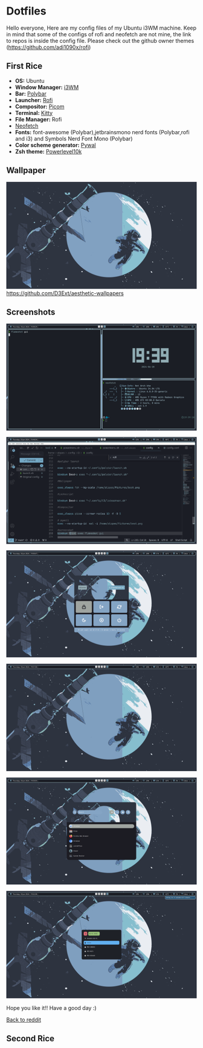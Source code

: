 # Dotfiles
Hello everyone,
 Here are my config files of my Ubuntu i3WM machine.
 Keep in mind that some of the configs of rofi and neofetch are not mine,
the link to repos is inside the config file. Please check out the github owner themes (https://github.com/adi1090x/rofi) 
   
   
   ## First Rice
   
  - **OS:** Ubuntu
  - **Window Manager:** [i3WM](./FIRST_RICE/I3WM)
  - **Bar:** [Polybar](./FIRST_RICE/Polybar)
  - **Launcher:** [Rofi](./FIRST_RICE/Rofi)
  - **Compositor:** [Picom](https://github.com/yshui/picom)
  - **Terminal:** [Kitty](./FIRST_RICE/Kitty)
  - **File Manager:** Rofi
  - [Neofetch](./FIRST_RICE/Neofetch)
  - **Fonts:** font-awesome (Polybar),jetbrainsmono nerd fonts (Polybar,rofi and i3) and Symbols Nerd Font Mono (Polybar)
  - **Color scheme generator:** [Pywal](https://github.com/dylanaraps/pywal)
  - **Zsh theme:** [Powerlevel10k](https://github.com/romkatv/powerlevel10k)
  
  ## Wallpaper 
  
![Wallpaper](./FIRST_RICE/Wallpaper/best.png) https://github.com/D3Ext/aesthetic-wallpapers
  
  ## Screenshots
![a](./FIRST_RICE/Screenshots/a.jpg)

![b](./FIRST_RICE/Screenshots/b.jpg)

![c](./FIRST_RICE/Screenshots/c.jpg)

![d](./FIRST_RICE/Screenshots/d.jpg)

![e](./FIRST_RICE/Screenshots/e.jpg)

![f](./FIRST_RICE/Screenshots/f.jpg)





Hope you like it!!
 Have a good day :)

[Back to reddit](https://www.reddit.com/r/unixporn/s/QPJJQLFU4W) 






## Second Rice
